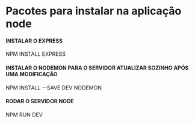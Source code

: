 <h1>Pacotes para instalar na aplicação node</h1>

#### INSTALAR O EXPRESS ####
NPM INSTALL EXPRESS

#### INSTALAR O NODEMON PARA O SERVIDOR ATUALIZAR SOZINHO APÓS UMA MODIFICAÇÃO ####
NPM INSTALL --SAVE DEV NODEMON

#### RODAR O SERVIDOR NODE ####
NPM RUN DEV
